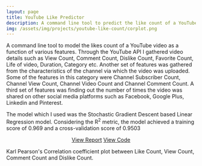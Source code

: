 ```yaml
---
layout: page
title: YouTube Like Predictor
description: A command line tool to predict the like count of a YouTube video.
img: /assets/img/projects/youtube-like-count/corplot.png
---
```


A command line tool to model the likes count of a YouTube video as a function of various features. Through the YouTube API I gathered video details such as View Count, Comment Count, Dislike Count, Favorite Count, Life of video, Duration, Category etc. Another set of features was gathered from the characteristics of the channel via which the video was uploaded. Some of the features in this category were Channel Subscriber Count, Channel View Count, Channel Video Count and Channel Comment Count. A third set of features was finding out the number of times the video was shared on other social media platforms such as Facebook, Google Plus, Linkedin and Pinterest.

The model which I used was the Stochastic Gradient Descent based Linear Regression model. Considering the R<sup>2</sup> metric, the model achieved a training score of 0.969 and a cross-validation score of 0.9503

<p align="center">
    <a class="button" href="https://drive.google.com/file/d/19ANUiS4kePbImvpeCL7bY5CNoZIh7yRJ/view?usp=sharing" target="_blank">View Report</a>
    <a class="button" href="https://github.com/mayank26saxena/YouTube-Video-Like-Count-Predictor" target="_blank">View Code</a>
</p>

<div class="img_true">
    <img class="col three" src="{{ site.baseurl }}/assets/img/projects/youtube-like-count/corplot.png" alt="" title="Correlation Plot."/>
    <div class="caption">Karl Pearson's Correlation coefficient plot between Like Count, View Count, Comment Count and Dislike Count.</div>
</div>
